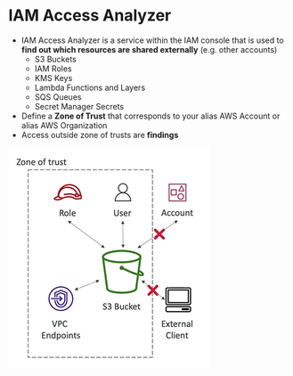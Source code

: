 # IAM Access Analyzer

- IAM Access Analyzer is a service within the IAM console that is used to **find out which resources are shared externally** (e.g. other accounts)
    - S3 Buckets
    - IAM Roles
    - KMS Keys
    - Lambda Functions and Layers
    - SQS Queues
    - Secret Manager Secrets
- Define a **Zone of Trust** that corresponds to your alias AWS Account or alias AWS Organization
- Access outside zone of trusts are **findings**

![IAM Access Analyzer](../../images/security/iam_access_analyzer.png)